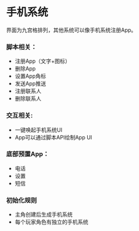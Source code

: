 # 手机系统

界面为九宫格排列，其他系统可以像手机系统注册App。

### 脚本相关：

- 注册App（文字+图标）
- 删除App
- 设置App角标
- 发送App推送
- 注册联系人
- 删除联系人

### 交互相关:

- 一键唤起手机系统UI
- App可以通过脚本API绘制App UI

### 底部预置App：

- 电话
- 设置
- 短信

### 初始化规则

- 主角创建后生成手机系统
- 每个玩家角色有独立的手机系统